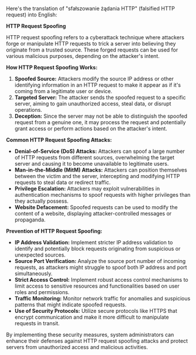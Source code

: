 Here's the translation of "sfałszowanie żądania HTTP" (falsified HTTP request) into English:

**HTTP Request Spoofing**

HTTP request spoofing refers to a cyberattack technique where attackers forge or manipulate HTTP requests to trick a server into believing they originate from a trusted source. These forged requests can be used for various malicious purposes, depending on the attacker's intent.

**How HTTP Request Spoofing Works:**

1. **Spoofed Source:** Attackers modify the source IP address or other identifying information in an HTTP request to make it appear as if it's coming from a legitimate user or device.
2. **Targeted Server:** The attacker sends the spoofed request to a specific server, aiming to gain unauthorized access, steal data, or disrupt operations.
3. **Deception:** Since the server may not be able to distinguish the spoofed request from a genuine one, it may process the request and potentially grant access or perform actions based on the attacker's intent.

**Common HTTP Request Spoofing Attacks:**

* **Denial-of-Service (DoS) Attacks:** Attackers can spoof a large number of HTTP requests from different sources, overwhelming the target server and causing it to become unavailable to legitimate users.
* **Man-in-the-Middle (MitM) Attacks:** Attackers can position themselves between the victim and the server, intercepting and modifying HTTP requests to steal data or redirect traffic.
* **Privilege Escalation:** Attackers may exploit vulnerabilities in authentication mechanisms to spoof requests with higher privileges than they actually possess.
* **Website Defacement:** Spoofed requests can be used to modify the content of a website, displaying attacker-controlled messages or propaganda.

**Prevention of HTTP Request Spoofing:**

* **IP Address Validation:** Implement stricter IP address validation to identify and potentially block requests originating from suspicious or unexpected sources.
* **Source Port Verification:** Analyze the source port number of incoming requests, as attackers might struggle to spoof both IP address and port simultaneously.
* **Strict Access Control:** Implement robust access control mechanisms to limit access to sensitive resources and functionalities based on user roles and permissions.
* **Traffic Monitoring:** Monitor network traffic for anomalies and suspicious patterns that might indicate spoofed requests.
* **Use of Security Protocols:** Utilize secure protocols like HTTPS that encrypt communication and make it more difficult to manipulate requests in transit.

By implementing these security measures, system administrators can enhance their defenses against HTTP request spoofing attacks and protect servers from unauthorized access and malicious activities.
